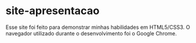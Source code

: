 # site-apresentacao
Esse site foi feito para demonstrar  minhas habilidades em HTML5/CSS3.
O navegador utilizado durante o desenvolvimento foi o Google Chrome.

